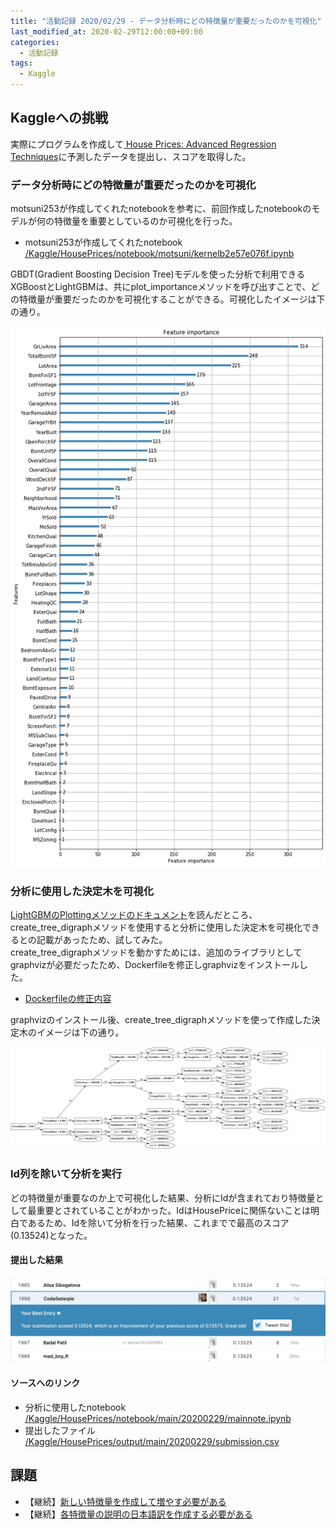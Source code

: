 ```yaml
---
title: "活動記録 2020/02/29 - データ分析時にどの特徴量が重要だったのかを可視化"
last_modified_at: 2020-02-29T12:00:00+09:00
categories:
  - 活動記録
tags:
  - Kaggle
---
```


## Kaggleへの挑戦
実際にプログラムを作成して[
House Prices: Advanced Regression Techniques](https://www.kaggle.com/c/house-prices-advanced-regression-techniques/overview)に予測したデータを提出し、スコアを取得した。  

### データ分析時にどの特徴量が重要だったのかを可視化
motsuni253が作成してくれたnotebookを参考に、前回作成したnotebookのモデルが何の特徴量を重要としているのか可視化を行った。  

* motsuni253が作成してくれたnotebook  
[/Kaggle/HousePrices/notebook/motsuni/kernelb2e57e076f.ipynb](https://github.com/CodeSeterpie/CodeSeterpie/blob/develop/Kaggle/HousePrices/notebook/motsuni/kernelb2e57e076f.ipynb)

GBDT(Gradient Boosting Decision Tree)モデルを使った分析で利用できるXGBoostとLightGBMは、共にplot_importanceメソッドを呼び出すことで、どの特徴量が重要だったのかを可視化することができる。可視化したイメージは下の通り。

<img src="/assets/images/posts/report_20200229/分析で重要だった特徴量.png" witdh="500">

### 分析に使用した決定木を可視化
[LightGBMのPlottingメソッドのドキュメント](https://lightgbm.readthedocs.io/en/latest/Python-API.html#plotting)を読んだところ、create_tree_digraphメソッドを使用すると分析に使用した決定木を可視化できるとの記載があったため、試してみた。  
create_tree_digraphメソッドを動かすためには、追加のライブラリとしてgraphvizが必要だったため、Dockerfileを修正しgraphvizをインストールした。
* [Dockerfileの修正内容](https://github.com/CodeSeterpie/CodeSeterpie/commit/d4f7e9738de2e265de9e8d1f77068765c63a9121#diff-70c658252bb41ca6c616247f6af9d442)

graphvizのインストール後、create_tree_digraphメソッドを使って作成した決定木のイメージは下の通り。

<img src="/assets/images/posts/report_20200229/決定木イメージ.svg">

### Id列を除いて分析を実行
どの特徴量が重要なのか上で可視化した結果、分析にIdが含まれており特徴量として最重要とされていることがわかった。IdはHousePriceに関係ないことは明白であるため、Idを除いて分析を行った結果、これまでで最高のスコア(0.13524)となった。  

#### 提出した結果

<img src="/assets/images/posts/report_20200229/HousePriceScore_20200229.jpg" width="800">

#### ソースへのリンク
* 分析に使用したnotebook  
[/Kaggle/HousePrices/notebook/main/20200229/mainnote.ipynb](https://github.com/CodeSeterpie/CodeSeterpie/blob/develop/Kaggle/HousePrices/notebook/main/20200229/mainnote.ipynb)
* 提出したファイル  
[/Kaggle/HousePrices/output/main/20200229/submission.csv](https://github.com/CodeSeterpie/CodeSeterpie/blob/develop/Kaggle/HousePrices/output/main/20200229/submission.csv)

## 課題
* 【継続】[新しい特徴量を作成して増やす必要がある](https://github.com/CodeSeterpie/CodeSeterpie/issues/39)
* 【継続】[各特徴量の説明の日本語訳を作成する必要がある](https://github.com/CodeSeterpie/CodeSeterpie/issues/40)
